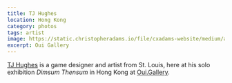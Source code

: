 ```yaml
---
title: TJ Hughes
location: Hong Kong
category: photos
tags: artist
image: https://static.christopheradams.io/file/cxadams-website/medium/albums/2019/20190711-1852_HongKong_OuiGallery/20190711-1852_HongKong_OuiGallery_L1004803-1.jpg
excerpt: Oui Gallery
---
```


[TJ Hughes] is a game designer and artist from St. Louis, here at his
solo exhibition *Dimsum Thensum* in Hong Kong at [Oui.Gallery].

[Oui.Gallery]: https://oui.gallery
[TJ Hughes]: https://www.instagram.com/terrifyingjellyfish/
